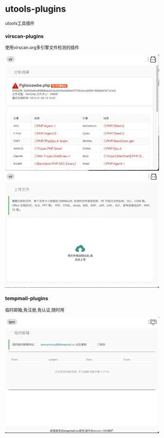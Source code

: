 # utools-plugins
utools工具插件

### virscan-plugins

使用virscan.org多引擎文件检测的插件

![](picture/1st.jpeg)
![](picture/2st.jpeg)

### tempmail-plugins

临时邮箱,免注册,免认证,随时用

![](picture/3st.png)
